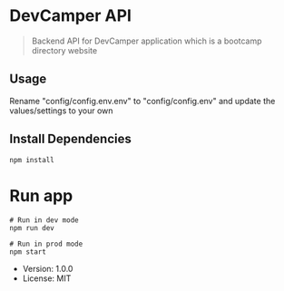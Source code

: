 # DevCamper API

> Backend API for DevCamper application which is a bootcamp directory website

## Usage
Rename "config/config.env.env" to "config/config.env" and update the values/settings to your own

## Install Dependencies
```
npm install
```

# Run app
```
# Run in dev mode
npm run dev

# Run in prod mode
npm start
```

- Version: 1.0.0
- License: MIT